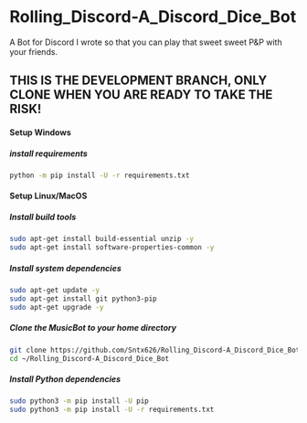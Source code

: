# Rolling\_Discord-A_Discord\_Dice\_Bot
A Bot for Discord I wrote so that you can play that sweet sweet P&P with your friends.

## THIS IS THE DEVELOPMENT BRANCH, ONLY CLONE WHEN YOU ARE READY TO TAKE THE RISK!

#### Setup Windows

##### install requirements
```bash
python -m pip install -U -r requirements.txt
```

#### Setup Linux/MacOS

##### Install build tools
```bash
sudo apt-get install build-essential unzip -y
sudo apt-get install software-properties-common -y
```

##### Install system dependencies
```bash
sudo apt-get update -y
sudo apt-get install git python3-pip
sudo apt-get upgrade -y
```

##### Clone the MusicBot to your home directory
```bash
git clone https://github.com/Sntx626/Rolling_Discord-A_Discord_Dice_Bot.git ~/Rolling_Discord-A_Discord_Dice_Bot -b master
cd ~/Rolling_Discord-A_Discord_Dice_Bot
```

##### Install Python dependencies
```bash
sudo python3 -m pip install -U pip
sudo python3 -m pip install -U -r requirements.txt
```
